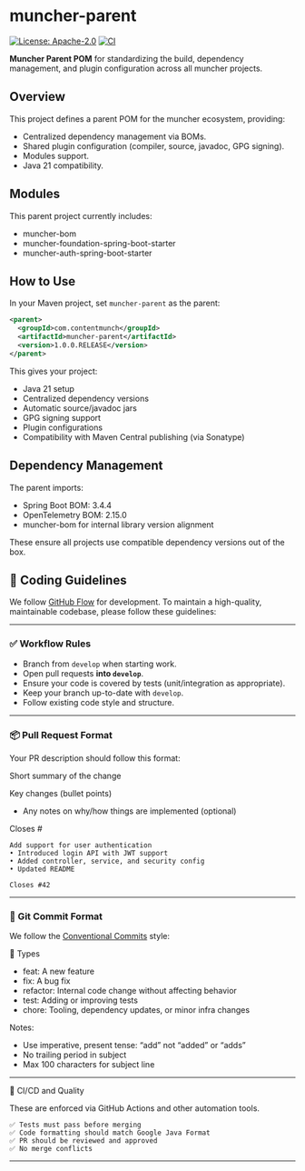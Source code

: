 # muncher-parent 
[![License: Apache-2.0](https://img.shields.io/badge/license-Apache%202.0-blue.svg)](./LICENSE)
[![CI](https://github.com/contentmunch/muncher-parent/actions/workflows/ci.yml/badge.svg)](https://github.com/contentmunch/muncher-parent/actions/workflows/maven.yml/badge.svg)


**Muncher Parent POM** for standardizing the build, dependency management, and plugin configuration across all muncher projects.

## Overview

This project defines a parent POM for the muncher ecosystem, providing:

- Centralized dependency management via BOMs.
- Shared plugin configuration (compiler, source, javadoc, GPG signing).
- Modules support.
- Java 21 compatibility.

## Modules

This parent project currently includes:

- muncher-bom
- muncher-foundation-spring-boot-starter
- muncher-auth-spring-boot-starter

## How to Use

In your Maven project, set `muncher-parent` as the parent:

```xml
<parent>
  <groupId>com.contentmunch</groupId>
  <artifactId>muncher-parent</artifactId>
  <version>1.0.0.RELEASE</version>
</parent>
```
This gives your project:
* Java 21 setup
* Centralized dependency versions
* Automatic source/javadoc jars
* GPG signing support
* Plugin configurations
* Compatibility with Maven Central publishing (via Sonatype)

## Dependency Management

The parent imports:
* Spring Boot BOM: 3.4.4
* OpenTelemetry BOM: 2.15.0
* muncher-bom for internal library version alignment

These ensure all projects use compatible dependency versions out of the box.

## 🧭 Coding Guidelines

We follow [GitHub Flow](https://guides.github.com/introduction/flow/) for development. To maintain a high-quality, maintainable codebase, please follow these guidelines:

---

### ✅ Workflow Rules

- Branch from `develop` when starting work.
- Open pull requests **into `develop`**.
- Ensure your code is covered by tests (unit/integration as appropriate).
- Keep your branch up-to-date with `develop`.
- Follow existing code style and structure.

---

### 📦 Pull Request Format

Your PR description should follow this format:

Short summary of the change
	
Key changes (bullet points)
	
* Any notes on why/how things are implemented (optional)

Closes #

```
Add support for user authentication
• Introduced login API with JWT support
• Added controller, service, and security config
• Updated README

Closes #42

```

---

### 📝 Git Commit Format

We follow the [Conventional Commits](https://www.conventionalcommits.org/en/v1.0.0/) style:

🎯 Types

* feat: A new feature
* fix: A bug fix
* refactor: Internal code change without affecting behavior
* test: Adding or improving tests
* chore: Tooling, dependency updates, or minor infra changes

Notes:

* Use imperative, present tense: “add” not “added” or “adds”
* No trailing period in subject
* Max 100 characters for subject line

---
🧪 CI/CD and Quality

These are enforced via GitHub Actions and other automation tools.

	✅ Tests must pass before merging
	✅ Code formatting should match Google Java Format
	✅ PR should be reviewed and approved
	✅ No merge conflicts
---

